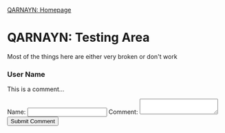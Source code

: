 <link rel="icon" href="https://demerci.github.io/qarnayn/favicon.ico">

[QARNAYN: Homepage](https://demerci.github.io/qarnayn/index.html)

# QARNAYN: Testing Area
Most of the things here are either very broken or don't work

<section id="comment-section">
<div class="comment">
    <h3>User Name</h3>
    <p>This is a comment...</p>
</div>
<form id="comment-forum">
    <label for="username">Name: </label>
    <input type="text" id="username" name="username" required>
    <label for="comment">Comment:</label>
    <textarea id="comment" name="comment" required></textarea>
    <button type="submit">Submit Comment</button>
</form> </section>